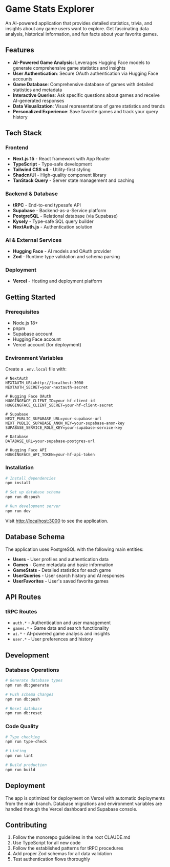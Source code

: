 # Game Stats Explorer

An AI-powered application that provides detailed statistics, trivia, and insights about any game users want to explore. Get fascinating data analysis, historical information, and fun facts about your favorite games.

## Features

- **AI-Powered Game Analysis**: Leverages Hugging Face models to generate comprehensive game statistics and insights
- **User Authentication**: Secure OAuth authentication via Hugging Face accounts
- **Game Database**: Comprehensive database of games with detailed statistics and metadata
- **Interactive Queries**: Ask specific questions about games and receive AI-generated responses
- **Data Visualization**: Visual representations of game statistics and trends
- **Personalized Experience**: Save favorite games and track your query history

## Tech Stack

### Frontend
- **Next.js 15** - React framework with App Router
- **TypeScript** - Type-safe development
- **Tailwind CSS v4** - Utility-first styling
- **Shadcn/UI** - High-quality component library
- **TanStack Query** - Server state management and caching

### Backend & Database
- **tRPC** - End-to-end typesafe API
- **Supabase** - Backend-as-a-Service platform
- **PostgreSQL** - Relational database (via Supabase)
- **Kysely** - Type-safe SQL query builder
- **NextAuth.js** - Authentication solution

### AI & External Services
- **Hugging Face** - AI models and OAuth provider
- **Zod** - Runtime type validation and schema parsing

### Deployment
- **Vercel** - Hosting and deployment platform

## Getting Started

### Prerequisites
- Node.js 18+ 
- pnpm
- Supabase account
- Hugging Face account
- Vercel account (for deployment)

### Environment Variables
Create a `.env.local` file with:

```env
# NextAuth
NEXTAUTH_URL=http://localhost:3000
NEXTAUTH_SECRET=your-nextauth-secret

# Hugging Face OAuth
HUGGINGFACE_CLIENT_ID=your-hf-client-id
HUGGINGFACE_CLIENT_SECRET=your-hf-client-secret

# Supabase
NEXT_PUBLIC_SUPABASE_URL=your-supabase-url
NEXT_PUBLIC_SUPABASE_ANON_KEY=your-supabase-anon-key
SUPABASE_SERVICE_ROLE_KEY=your-supabase-service-key

# Database
DATABASE_URL=your-supabase-postgres-url

# Hugging Face API
HUGGINGFACE_API_TOKEN=your-hf-api-token
```

### Installation

```bash
# Install dependencies
npm install

# Set up database schema
npm run db:push

# Run development server
npm run dev
```

Visit [http://localhost:3000](http://localhost:3000) to see the application.

## Database Schema

The application uses PostgreSQL with the following main entities:

- **Users** - User profiles and authentication data
- **Games** - Game metadata and basic information
- **GameStats** - Detailed statistics for each game
- **UserQueries** - User search history and AI responses
- **UserFavorites** - User's saved favorite games

## API Routes

### tRPC Routes
- `auth.*` - Authentication and user management
- `games.*` - Game data and search functionality
- `ai.*` - AI-powered game analysis and insights
- `user.*` - User preferences and history

## Development

### Database Operations
```bash
# Generate database types
npm run db:generate

# Push schema changes
npm run db:push

# Reset database
npm run db:reset
```

### Code Quality
```bash
# Type checking
npm run type-check

# Linting
npm run lint

# Build production
npm run build
```

## Deployment

The app is optimized for deployment on Vercel with automatic deployments from the main branch. Database migrations and environment variables are handled through the Vercel dashboard and Supabase console.

## Contributing

1. Follow the monorepo guidelines in the root CLAUDE.md
2. Use TypeScript for all new code
3. Follow the established patterns for tRPC procedures
4. Add proper Zod schemas for all data validation
5. Test authentication flows thoroughly
